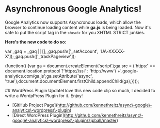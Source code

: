 # Asynchronous Google Analytics!

  Google Analytics now supports Asyncronous loads, which allow the browser to continue loading content while **ga.js** is being loaded. Now it's safe to put the script tag in the  `<head>` for you XHTML STRICT junkies. 

 **Here's the new code to do so:**

  var \_gaq \= \_gaq \|\| \[];\_gaq.push(\['\_setAccount', 'UA\-XXXXX\-X']);\_gaq.push(\['\_trackPageview']);

  (function() {var ga \= document.createElement('script');ga.src \= ('https:' \=\= document.location.protocol ?'https://ssl' : 'http://www') \+'.google\-analytics.com/ga.js';ga.setAttribute('async', 'true');document.documentElement.firstChild.appendChild(ga);})();

 \#\# WordPress Plugin UpdateI love this new code clip so much, I decided to write a WordpPress Plugin for it. Enjoy!

 * \[GitHub Project Page](http://github.com/kennethreitz/async\-google\-analytics\-wordpress\-plugin)
* \[Direct WordPress Plugin](http://github.com/kennethreitz/async\-google\-analytics\-wordpress\-plugin/zipball/master)

  